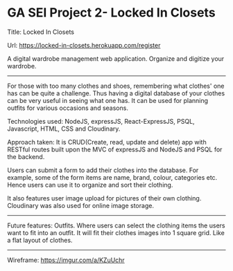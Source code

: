 # GA SEI Project 2- Locked In Closets

Title: Locked In Closets

Url: https://locked-in-closets.herokuapp.com/register

A digital wardrobe management web application. Organize and digitize your wardrobe.

- - - - - 

For those with too many clothes and shoes, remembering what clothes' one has can be quite a challenge. Thus having a digital database of your clothes can be very useful in seeing what one has. It can be used for planning outfits for various occasions and seasons.

Technologies used: NodeJS, expressJS, React-ExpressJS, PSQL, Javascript, HTML, CSS and Cloudinary.

Approach taken: 
It is CRUD(Create, read, update and delete) app with RESTful routes built upon the MVC of expressJS and NodeJS and PSQL for the backend.

Users can submit a form to add their clothes into the database. For example, some of the form items are name, brand, colour, categories etc. Hence users can use it to organize and sort their clothing.

It also features user image upload for pictures of their own clothing. Cloudinary was also used for online image storage.

- - - - - 

Future features:
Outfits. Where users can select the clothing items the users want to fit into an outfit. It will fit their clothes images into 1 square grid. Like a flat layout of clothes.

- - - - - 

Wireframe:
https://imgur.com/a/KZuUchr
